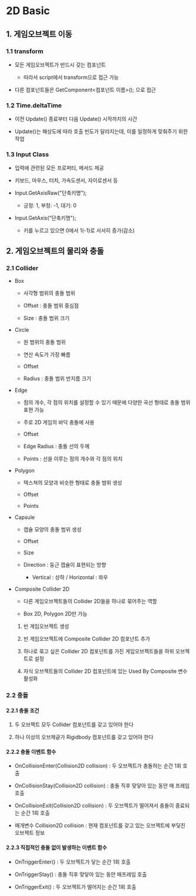# 2D Basic

## 1. 게임오브젝트 이동

### 1.1 transform

- 모든 게임오브젝트가 반드시 갖는 컴포넌트
    - 따라서 script에서 transform으로 접근 가능

- 다른 컴포넌트들은 GetComponent<컴포넌트 이름>(); 으로 접근



### 1.2 Time.deltaTime
- 이전 Update() 종료부터 다음 Update() 시작까지의 시간

- Update()는 해상도에 따라 호출 빈도가 달라지는데, 이를 일정하게 맞춰주기 위한 작업



### 1.3 Input Class
- 입력에 관련된 모든 프로퍼티, 메서드 제공

- 키보드, 마우스, 터치, 가속도센서, 자이로센서 등

- Input.GetAxisRaw("단축키명");
    - 긍정: 1, 부정: -1, 대기: 0

- Input.GetAxis("단축키명");
    - 키를 누르고 있으면 0에서 1(-1)로 서서히 증가(감소)





## 2. 게임오브젝트의 물리와 충돌

### 2.1 Collider

- Box
    - 사각형 범위의 충돌 범위

    - Offset : 충돌 범위 중심점

    - Size : 충돌 범위 크기

- Circle
    - 원 범위의 충돌 범위

    - 연산 속도가 가장 빠름

    - Offset

    - Radius : 충돌 범위 반지름 크기

- Edge
    - 점의 개수, 각 점의 위치를 설정할 수 있기 때문에 다양한 곡선 형태로 충돌 범위 표현 가능

    - 주로 2D 게임의 바닥 충돌에 사용

    - Offset

    - Edge Radius : 충돌 선의 두께

    - Points : 선을 이루는 점의 개수와 각 점의 위치

- Polygon
    - 텍스쳐의 모양과 비슷한 형태로 충돌 범위 생성

    - Offset

    - Points

- Capsule
    - 캡슐 모양의 충돌 범위 생성

    - Offset

    - Size

    - Direction : 둥근 캡슐이 표현되는 방향
        - Vertical : 상하 / Horizontal : 좌우

- Composite Collider 2D
    - 다른 게임오브젝트들의 Collider 2D들을 하나로 묶어주는 역할

    - Box 2D, Polygon 2D만 가능

    1. 빈 게임오브젝트 생성

    2. 빈 게임오브젝트에 Composite Collider 2D 컴포넌트 추가

    3. 하나로 묶고 싶은 Collider 2D 컴포넌트를 가진 게임오브젝트들을 하위 오브젝트로 설정

    4. 자식 오브젝트들의 Collider 2D 컴포넌트에 있는 Used By Composite 변수 활성화




### 2.2 충돌

#### 2.2.1 충돌 조건

1. 두 오브젝트 모두 Collider 컴포넌트를 갖고 있어야 한다

2. 하나 이상의 오브제긑가 Rigidbody 컴포넌트를 갖고 있어야 한다



#### 2.2.2 충돌 이벤트 함수

- OnCollisionEnter(Collision2D collision) : 두 오브젝트가 충돌하는 순간 1회 호출

- OnCollisionStay(Collision2D collision) : 충돌 직후 맞닿아 있는 동안 매 프레임 호출

- OnCollisionExit(Collision2D collision) : 두 오브젝트가 떨어져서 충돌이 종료되는 순간 1회 호출

- 매개변수 Collision2D collision : 현재 컴포넌트를 갖고 있는 오브젝트에 부딪친 오브젝트 정보




#### 2.2.3 직접적인 충돌 없이 발생하는 이벤트 함수

- OnTriggerEnter() : 두 오브젝트가 닿는 순간 1회 호출

- OnTriggerStay() : 충돌 직후 맞닿아 있는 동안 매프레임 호출

- OnTriggerExit() : 두 오브젝트가 떨어지는 순간 1회 호출

